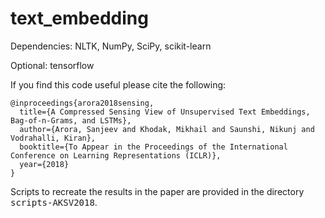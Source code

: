 # text_embedding

Dependencies: NLTK, NumPy, SciPy, scikit-learn

Optional: tensorflow

If you find this code useful please cite the following:
  
    @inproceedings{arora2018sensing,
      title={A Compressed Sensing View of Unsupervised Text Embeddings, Bag-of-n-Grams, and LSTMs},
      author={Arora, Sanjeev and Khodak, Mikhail and Saunshi, Nikunj and Vodrahalli, Kiran},
      booktitle={To Appear in the Proceedings of the International Conference on Learning Representations (ICLR)},
      year={2018}
    }
    
Scripts to recreate the results in the paper are provided in the directory <tt>scripts-AKSV2018</tt>.
